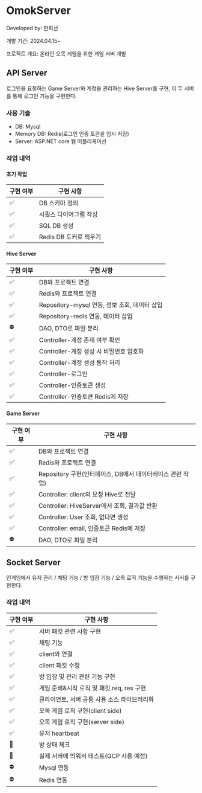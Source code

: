 # OmokServer
Developed by: 한희선

개발 기간: 2024.04.15~

프로젝트 개요: 온라인 오목 게임을 위한 게임 서버 개발

## API Server
로그인을 요청하는 Game Server와 계정을 관리하는 Hive Server를 구현,
이 두 서버를 통해 로그인 기능을 구현한다.
 
### 사용 기술
- DB: Mysql
- Memory DB: Redis(로그인 인증 토큰을 임시 저장)
- Server: ASP.NET core 웹 어플리케이션

### 작업 내역
#### 초기 작업
|구현 여부|구현 사항|
|------|------|
|✅|DB 스키마 정의|
|✅|시퀀스 다이어그램 작성|
|✅|SQL DB 생성|
|✅|Redis DB 도커로 띄우기|

#### Hive Server
|구현 여부|구현 사항|
|------|------|
|✅|DB와 프로젝트 연결|
|✅|Redis와 프로젝트 연결|
|✅|Repository-mysql 연동, 정보 조회, 데이터 삽입|
|✅|Repository-redis 연동, 데이터 삽입|
|⛔|DAO, DTO로 파일 분리|
|✅|Controller-계정 존재 여부 확인|
|✅|Controller-계정 생성 시 비밀번호 암호화|
|✅|Controller-계정 생성 동작 처리|
|✅|Controller-로그인|
|✅|Controller-인증토큰 생성|
|✅|Controller-인증토큰 Redis에 저장|


#### Game Server
|구현 여부|구현 사항|
|------|------|
|✅|DB와 프로젝트 연결|
|✅|Redis와 프로젝트 연결|
|✅|Repository 구현(인터페이스, DB에서 데이터베이스 관련 작업)|
|✅|Controller: client의 요청 Hive로 전달|
|✅|Controller: HiveServer에서 조회, 결과값 반환|
|✅|Controller: User 조회, 없다면 생성|
|✅|Controller: email, 인증토큰 Redis에 저장|
|⛔|DAO, DTO로 파일 분리|

## Socket Server
인게임에서 유저 관리 / 채팅 기능 / 방 입장 기능 / 오목 로직 기능을 수행하는 서버를 구현한다.

### 작업 내역
|구현 여부|구현 사항|
|------|------|
|✅|서버 패킷 관련 사항 구현|
|✅|채팅 기능|
|✅|client와 연결|
|✅|client 패킷 수정|
|✅|방 입장 및 관리 관련 기능 구현|
|✅|게임 준비&시작 로직 및 패킷 req, res 구현|
|✅|클라이언트, 서버 공통 사용 소스 라이브러리화|
|✅|오목 게임 로직 구현(client side)|
|✅|오목 게임 로직 구현(server side)|
|✅|유저 heartbeat|
|🔄|방 상태 체크|
|🔄|실제 서버에 띄워서 테스트(GCP 사용 예정)|
|⛔|Mysql 연동|
|⛔|Redis 연동|
